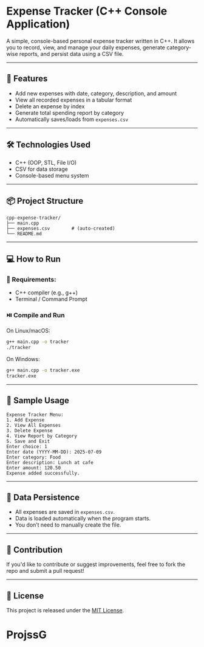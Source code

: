 # Expense Tracker (C++ Console Application)

A simple, console-based personal expense tracker written in C++. It allows you to record, view, and manage your daily expenses, generate category-wise reports, and persist data using a CSV file.

---

## 🚀 Features

* Add new expenses with date, category, description, and amount
* View all recorded expenses in a tabular format
* Delete an expense by index
* Generate total spending report by category
* Automatically saves/loads from `expenses.csv`

---

## 🛠 Technologies Used

* C++ (OOP, STL, File I/O)
* CSV for data storage
* Console-based menu system

---

## 📦 Project Structure

```
cpp-expense-tracker/
├── main.cpp
├── expenses.csv        # (auto-created)
└── README.md
```

---

## 💻 How to Run

### 🧰 Requirements:

* C++ compiler (e.g., g++)
* Terminal / Command Prompt

### ⏯️ Compile and Run

On Linux/macOS:

```bash
g++ main.cpp -o tracker
./tracker
```

On Windows:

```bash
g++ main.cpp -o tracker.exe
tracker.exe
```

---

## 📌 Sample Usage

```
Expense Tracker Menu:
1. Add Expense
2. View All Expenses
3. Delete Expense
4. View Report by Category
5. Save and Exit
Enter choice: 1
Enter date (YYYY-MM-DD): 2025-07-09
Enter category: Food
Enter description: Lunch at cafe
Enter amount: 120.50
Expense added successfully.
```

---

## 📁 Data Persistence

* All expenses are saved in `expenses.csv`.
* Data is loaded automatically when the program starts.
* You don’t need to manually create the file.

---

## 🙌 Contribution

If you'd like to contribute or suggest improvements, feel free to fork the repo and submit a pull request!

---

## 📄 License

This project is released under the [MIT License](https://opensource.org/licenses/MIT).
# ProjssG
